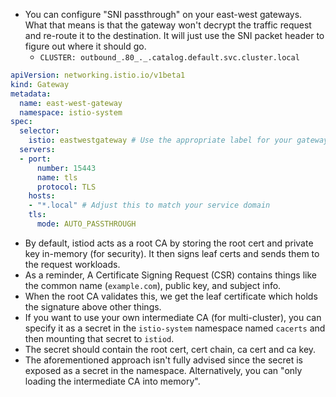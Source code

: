 - You can configure "SNI passthrough" on your east-west gateways. What that means is that the gateway won't decrypt the traffic request and re-route it to the destination. It will just use the SNI packet header to figure out where it should go. 
	- `CLUSTER: outbound_.80_._.catalog.default.svc.cluster.local`

```yaml
apiVersion: networking.istio.io/v1beta1
kind: Gateway
metadata:
  name: east-west-gateway
  namespace: istio-system
spec:
  selector:
    istio: eastwestgateway # Use the appropriate label for your gateway
  servers:
  - port:
      number: 15443
      name: tls
      protocol: TLS
    hosts:
    - "*.local" # Adjust this to match your service domain
    tls:
      mode: AUTO_PASSTHROUGH
```

- By default, istiod acts as a root CA by storing the root cert and private key in-memory (for security). It then signs leaf certs and sends them to the request workloads.
- As a reminder, A Certificate Signing Request (CSR) contains things like the common name (`example.com`), public key, and subject info.
- When the root CA validates this, we get the leaf certificate which holds the signature above other things.
- If you want to use your own intermediate CA (for multi-cluster), you can specify it as a secret in the `istio-system` namespace named `cacerts` and then mounting that secret to `istiod`.
- The secret should contain the root cert, cert chain, ca cert and ca key.
- The aforementioned approach isn't fully advised since the secret is exposed as a secret in the namespace. Alternatively, you can "only loading the intermediate CA into memory".

